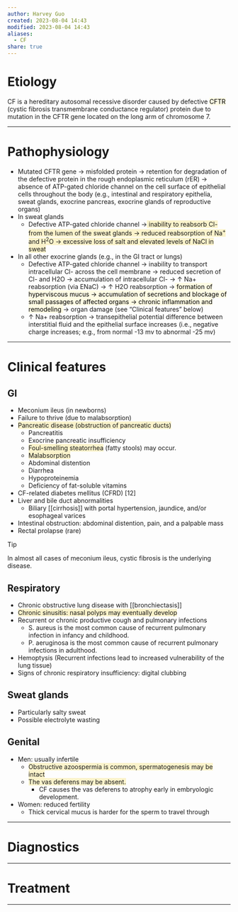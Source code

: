 ```yaml
---
author: Harvey Guo
created: 2023-08-04 14:43
modified: 2023-08-04 14:43
aliases:
  - CF
share: true
---
```

# Etiology
CF is a hereditary autosomal recessive disorder caused by defective <mark style="background: #FFF3A34A;">CFTR</mark> (cystic fibrosis transmembrane conductance regulator) protein due to mutation in the CFTR gene located on the long arm of chromosome 7.

---
# Pathophysiology
- Mutated CFTR gene → misfolded protein → retention for degradation of the defective protein in the rough endoplasmic reticulum (rER) → absence of ATP-gated chloride channel on the cell surface of epithelial cells throughout the body (e.g., intestinal and respiratory epithelia, sweat glands, exocrine pancreas, exocrine glands of reproductive organs)
- In sweat glands
	- Defective ATP-gated chloride channel →<span style="background:rgba(240, 200, 0, 0.2)"> inability to reabsorb Cl- from the lumen of the sweat glands → reduced reabsorption of Na<sup>+</sup> and H<sup>2</sup>O → excessive loss of salt and elevated levels of NaCl in sweat</span>
- In all other exocrine glands (e.g., in the GI tract or lungs)
	- Defective ATP-gated chloride channel → inability to transport intracellular Cl- across the cell membrane → reduced secretion of Cl- and H2O → accumulation of intracellular Cl- → ↑ Na+ reabsorption (via ENaC)  → ↑ H2O reabsorption  →<mark style="background: #FFF3A34A;"> formation of hyperviscous mucus → accumulation of secretions and blockage of small passages of affected organs → chronic inflammation and remodeling </mark>→ organ damage (see “Clinical features” below) 
	- ↑ Na+ reabsorption → transepithelial potential difference between interstitial fluid and the epithelial surface increases (i.e., negative charge increases; e.g., from normal -13 mv to abnormal -25 mv)

---
# Clinical features
## GI
- Meconium ileus (in newborns)
- Failure to thrive (due to malabsorption)
- <span style="background:rgba(240, 200, 0, 0.2)">Pancreatic disease (obstruction of pancreatic ducts)</span>
	- Pancreatitis
	- Exocrine pancreatic insufficiency 
	- <span style="background:rgba(240, 200, 0, 0.2)">Foul-smelling steatorrhea</span> (fatty stools) may occur.
	- <span style="background:rgba(240, 200, 0, 0.2)">Malabsorption</span>
	- Abdominal distention 
	- Diarrhea
	- Hypoproteinemia
	- Deficiency of fat-soluble vitamins
- CF-related diabetes mellitus (CFRD)  [12]
- Liver and bile duct abnormalities
	- Biliary [[cirrhosis]] with portal hypertension, jaundice, and/or esophageal varices
- Intestinal obstruction: abdominal distention, pain, and a palpable mass
- Rectal prolapse (rare)
>[!tip] 
>In almost all cases of meconium ileus, cystic fibrosis is the underlying disease.

## Respiratory
- Chronic obstructive lung disease with [[bronchiectasis]]
- <span style="background:rgba(240, 200, 0, 0.2)">Chronic sinusitis: nasal polyps may eventually develop </span>
- Recurrent or chronic productive cough and pulmonary infections
	- S. aureus is the most common cause of recurrent pulmonary infection in infancy and childhood.
	- P. aeruginosa is the most common cause of recurrent pulmonary infections in adulthood.
 - Hemoptysis (Recurrent infections lead to increased vulnerability of the lung tissue)
 - Signs of chronic respiratory insufficiency: digital clubbing
## Sweat glands
- Particularly salty sweat
- Possible electrolyte wasting
## Genital
- Men: usually infertile
	- <span style="background:rgba(240, 200, 0, 0.2)">Obstructive azoospermia is common, spermatogenesis may be intact</span> 
	- <span style="background:rgba(240, 200, 0, 0.2)">The vas deferens may be absent. </span>
		- CF causes the vas deferens to atrophy early in embryologic development.
- Women: reduced fertility
	- Thick cervical mucus is harder for the sperm to travel through

---
# Diagnostics


---
# Treatment



---
